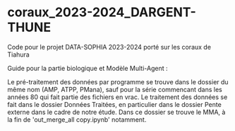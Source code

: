 # coraux_2023-2024_DARGENT-THUNE
Code pour le projet DATA-SOPHIA 2023-2024 porté sur les coraux de Tiahura

Guide pour la partie biologique et Modèle Multi-Agent :

Le pré-traitement des données par programme se trouve dans le dossier du même nom (AMP, ATPP, PMana), sauf pour la série commencant dans les années 80 qui fait partie des fichiers en vrac.
Le traitement des données se fait dans le dossier Données Traitées, en particulier dans le dossier Pente externe dans le cadre de notre étude.
Dans ce dossier se trouve le MMA, à la fin de 'out_merge_all copy.ipynb' notamment.
